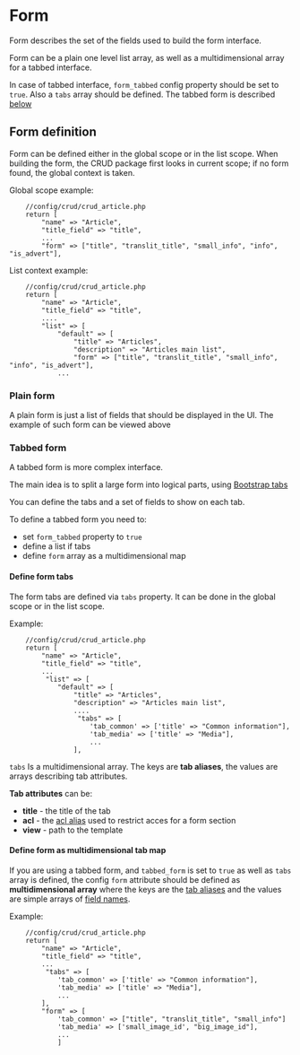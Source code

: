 # Form

Form describes the set of the fields used to build the form interface.

Form can be a plain one level list array, as well as a multidimensional array for a tabbed interface.

In case of tabbed interface, `form_tabbed` config property should be set to `true`. Also a `tabs` array should be defined. The tabbed form is described [below](#tabbed_form_definition)

<a name="form_definition"></a>
## Form definition

Form can be defined either in the global scope or in the list scope.
When building the form, the CRUD package first looks in current scope; if no form found, the global context is taken.

Global scope example:


```
    //config/crud/crud_article.php
    return [
        "name" => "Article",
        "title_field" => "title",
        ...
        "form" => ["title", "translit_title", "small_info", "info", "is_advert"],
```


List context example:


```
    //config/crud/crud_article.php
    return [
        "name" => "Article",
        "title_field" => "title",
        ....
        "list" => [
        	"default" => [
                "title" => "Articles",
                "description" => "Articles main list",
                "form" => ["title", "translit_title", "small_info", "info", "is_advert"],
            ...
```  

<a name="plain_form_definition"></a>
### Plain form

A plain form is just a list of fields that should be displayed in the UI. The example of such form can be viewed above

<a name="tabbed_form_definition"></a>
### Tabbed form

A tabbed form is more complex interface. 

The main idea is to split a large form into logical parts, using [Bootstrap tabs](!http://getbootstrap.com/javascript/#tabs)

You can define the tabs and a set of fields to show on each tab.

To define a tabbed form you need to:
- set `form_tabbed` property to `true` 
- define a list if tabs
- define `form` array as a multidimensional map

#### Define form tabs

The form tabs are defined via `tabs` property. It can be done in the global scope or in the list scope.

Example:

```
    //config/crud/crud_article.php
    return [
        "name" => "Article",
        "title_field" => "title",
        ...
         "list" => [
        	"default" => [
                "title" => "Articles",
                "description" => "Articles main list",                
                ....
                 "tabs" => [
                    'tab_common' => ['title' => "Common information"],
                    'tab_media' => ['title' => "Media"],
                    ...
                ],
```
<a name="tab_aliases"></a>
`tabs` Is a multidimensional array. The keys are **tab aliases**, the values are arrays describing tab attributes.

**Tab attributes** can be:
- **title** - the title of the tab
- **acl** - the [acl alias](Config/Acl#aliases) used to restrict acces for a form section
- **view**  - path to the template


#### Define form as multidimensional tab map

If you are using a tabbed form, and `tabbed_form` is set to `true` as well as `tabs` array is defined, the config `form`  attribute should be defined  as **multidimensional array** where the keys are the [tab aliases](#tab_aliases) and the values are simple arrays of [field names](#field_names). 

Example:

```
    //config/crud/crud_article.php
    return [
        "name" => "Article",
        "title_field" => "title",
        ...
         "tabs" => [
        	'tab_common' => ['title' => "Common information"],
        	'tab_media' => ['title' => "Media"],
            ...
    	],
        "form" => [
        	'tab_common' => ["title", "translit_title", "small_info"]
        	'tab_media' => ['small_image_id', "big_image_id"],
            ...
            ]
            
```